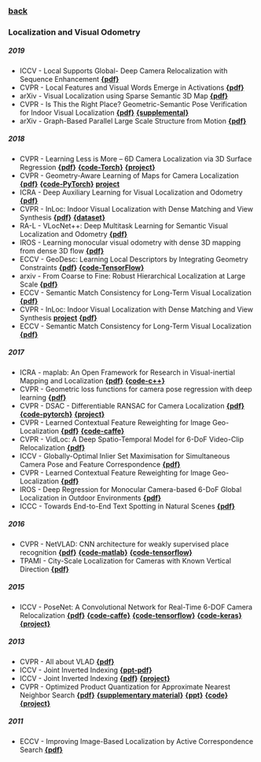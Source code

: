### [back](README.md)

### Localization and Visual Odometry
##### 2019
- ICCV - Local Supports Global- Deep Camera Relocalization with Sequence Enhancement [**{pdf}**](https://arxiv.org/abs/1908.04391)
- CVPR - Local Features and Visual Words Emerge in Activations [**{pdf}**](https://arxiv.org/abs/1905.06358)
- arXiv - Visual Localization using Sparse Semantic 3D Map  [**{pdf}**](https://arxiv.org/pdf/1904.03803v2.pdf)
- CVPR - Is This the Right Place?
Geometric-Semantic Pose Verification for Indoor Visual Localization [**{pdf}**](http://openaccess.thecvf.com/content_ICCV_2019/papers/Taira_Is_This_the_Right_Place_Geometric-Semantic_Pose_Verification_for_Indoor_ICCV_2019_paper.pdf) [**{supplemental}**](http://openaccess.thecvf.com/content_ICCV_2019/supplemental/Taira_Is_This_the_ICCV_2019_supplemental.pdf)
- arXiv - Graph-Based Parallel Large Scale Structure from Motion  [**{pdf}**](https://arxiv.org/pdf/1912.10659.pdf)

##### 2018
- CVPR - Learning Less is More – 6D Camera Localization via 3D Surface Regression [**{pdf}**](http://openaccess.thecvf.com/content_cvpr_2018/papers/Brachmann_Learning_Less_Is_CVPR_2018_paper.pdf) [**{code-Torch}**](https://github.com/vislearn/LessMore) [**{project}**](https://hci.iwr.uni-heidelberg.de/vislearn/research/scene-understanding/pose-estimation/#CVPR18)
- CVPR - Geometry-Aware Learning of Maps for Camera Localization [**{pdf}**](https://arxiv.org/pdf/1712.03342.pdf) [**{code-PyTorch}**](https://github.com/NVlabs/geomapnet) [**project**](https://research.nvidia.com/publication/2018-06_Geometry-Aware-Learning-of)
- ICRA - Deep Auxiliary Learning for Visual Localization and Odometry [**{pdf}**](https://arxiv.org/pdf/1803.03642.pdf)
- CVPR - InLoc: Indoor Visual Localization with Dense Matching and View Synthesis [**{pdf}**](http://openaccess.thecvf.com/content_cvpr_2018/html/Taira_InLoc_Indoor_Visual_CVPR_2018_paper.html) [**{dataset}**](http://www.ok.sc.e.titech.ac.jp/INLOC/)
- RA-L - VLocNet++: Deep Multitask Learning for Semantic Visual Localization and Odometry [**{pdf}**](https://arxiv.org/pdf/1804.08366.pdf)
- IROS - Learning monocular visual odometry with dense 3D mapping from dense 3D flow [**{pdf}**](https://arxiv.org/pdf/1803.02286.pdf)
- ECCV - GeoDesc: Learning Local Descriptors by Integrating Geometry Constraints [**{pdf}**](https://arxiv.org/pdf/1807.06294.pdf) [**{code-TensorFlow}**](https://github.com/lzx551402/geodesc)
- arxiv - From Coarse to Fine: Robust Hierarchical Localization at Large Scale [**{pdf}**](https://arxiv.org/abs/1812.03506)
- ECCV - Semantic Match Consistency for Long-Term Visual Localization [**{pdf}**](http://openaccess.thecvf.com/content_ECCV_2018/papers/Carl_Toft_Semantic_Match_Consistency_ECCV_2018_paper.pdf)
- CVPR - InLoc: Indoor Visual Localization with Dense Matching and View Synthesis [**project**](http://www.ok.sc.e.titech.ac.jp/INLOC/) [**{pdf}**](https://arxiv.org/abs/1803.10368)
- ECCV - Semantic Match Consistency for Long-Term
Visual Localization  [**{pdf}**](http://openaccess.thecvf.com/content_ECCV_2018/papers/Carl_Toft_Semantic_Match_Consistency_ECCV_2018_paper.pdf)

##### 2017
- ICRA - maplab: An Open Framework for Research in Visual-inertial Mapping and Localization [**{pdf}**](https://arxiv.org/pdf/1711.10250.pdf) [**{code-c++}**](https://github.com/ethz-asl/maplab)
- CVPR - Geometric loss functions for camera pose regression with deep learning [**{pdf}**](http://openaccess.thecvf.com/content_cvpr_2017/papers/Kendall_Geometric_Loss_Functions_CVPR_2017_paper.pdf)
- CVPR - DSAC - Differentiable RANSAC for Camera Localization [**{pdf}**](http://openaccess.thecvf.com/content_cvpr_2017/papers/Brachmann_DSAC_-_Differentiable_CVPR_2017_paper.pdf) [**{code-pytorch}**](https://github.com/cvlab-dresden/DSAC) [**{project}**](https://hci.iwr.uni-heidelberg.de/vislearn/research/scene-understanding/pose-estimation/#DSAC)
- CVPR - Learned Contextual Feature Reweighting for Image Geo-Localization [**{pdf}**](http://openaccess.thecvf.com/content_cvpr_2017/papers/Kim_Learned_Contextual_Feature_CVPR_2017_paper.pdf) [**{code-caffe}**](https://github.com/hyojinie/crn)
- CVPR - VidLoc: A Deep Spatio-Temporal Model for 6-DoF Video-Clip Relocalization [**{pdf}**](http://www.cs.ox.ac.uk/files/9725/VidLoc.pdf)
- ICCV - Globally-Optimal Inlier Set Maximisation for Simultaneous Camera Pose and Feature Correspondence [**{pdf}**](https://arxiv.org/pdf/1709.09384.pdf)
- CVPR - Learned Contextual Feature Reweighting for Image Geo-Localization [**{pdf}**](http://openaccess.thecvf.com/content_cvpr_2017/html/Kim_Learned_Contextual_Feature_CVPR_2017_paper.html)
- IROS - Deep Regression for Monocular Camera-based 6-DoF Global Localization in Outdoor Environments [**{pdf}**](http://ais.informatik.uni-freiburg.de/publications/papers/naseer17iros.pdf)
- ICCC - Towards End-to-End Text Spotting in NaturalScenes [**{pdf}**](https://arxiv.org/pdf/1906.06013.pdf)

##### 2016
- CVPR - NetVLAD: CNN architecture for weakly supervised place recognition [**{pdf}**](http://openaccess.thecvf.com/content_cvpr_2016/papers/Arandjelovic_NetVLAD_CNN_Architecture_CVPR_2016_paper.pdf) [**{code-matlab}**](https://github.com/Relja/netvlad) [**{code-tensorflow}**](https://github.com/uzh-rpg/netvlad_tf_open)
- TPAMI - City-Scale Localization for Cameras with Known Vertical Direction [**{pdf}**](http://www1.maths.lth.se/matematiklth/vision/publdb/reports/pdf/svarm-enqvist-etal-pami-16.pdf)

##### 2015
- ICCV - PoseNet: A Convolutional Network for Real-Time 6-DOF Camera Relocalization [**{pdf}**]() [**{code-caffe}**](https://github.com/alexgkendall/caffe-posenet) [**{code-tensorflow}**](https://github.com/kentsommer/tensorflow-posenet) [**{code-keras}**](https://github.com/Ling-Bao/dlloc/tree/master/gan_loc/codes/posenet) [**{project}**](http://mi.eng.cam.ac.uk/projects/relocalisation/)

##### 2013
- CVPR - All about VLAD [**{pdf}**](http://courses.cs.washington.edu/courses/cse590v/13au/arandjelovic13.pdf)
- ICCV - Joint Inverted Indexing [**{ppt-pdf}**](http://kaiminghe.com/iccv13jkm/iccv13jkm_ppt.pdf)
- ICCV - Joint Inverted Indexing [**{pdf}**](http://openaccess.thecvf.com/content_iccv_2013/papers/Xia_Joint_Inverted_Indexing_2013_ICCV_paper.pdf) [**{project}**](http://kaiminghe.com/iccv13jkm/index.html)
- CVPR - Optimized Product Quantization for Approximate Nearest Neighbor Search [**{pdf}**](http://kaiminghe.com/publications/cvpr13opq.pdf) [**{supplementary material}**](http://kaiminghe.com/cvpr13/cvpr13opq_supp.pdf) [**{ppt}**](http://kaiminghe.com/cvpr13/cvpr13opq_ppt.pdf) [**{code}**](http://kaiminghe.com/cvpr13/matlab_OPQ_release_v1.1.rar) [**{project}**](http://kaiminghe.com/cvpr13/index.html)

##### 2011
- ECCV - Improving Image-Based Localization by Active Correspondence Search [**{pdf}**](http://120.52.51.19/pdfs.semanticscholar.org/cfcb/eeeb9be875f3b8c9ac99af18984d519e98ee.pdf)